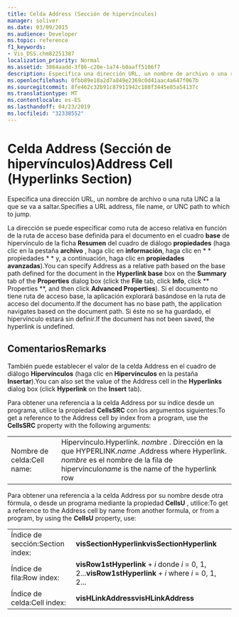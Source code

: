 ```yaml
---
title: Celda Address (Sección de hipervínculos)
manager: soliver
ms.date: 03/09/2015
ms.audience: Developer
ms.topic: reference
f1_keywords:
- Vis_DSS.chm82251387
localization_priority: Normal
ms.assetid: 3864aadd-3f86-c20e-1a74-b0aaff5106f7
description: Especifica una dirección URL, un nombre de archivo o una ruta UNC a la que se va a saltar.
ms.openlocfilehash: 0fbb89e18a2d7a849e2369c0d41aac4a647f067b
ms.sourcegitcommit: 8fe462c32b91c87911942c188f3445e85a54137c
ms.translationtype: MT
ms.contentlocale: es-ES
ms.lasthandoff: 04/23/2019
ms.locfileid: "32338552"
---
```

# <a name="address-cell-hyperlinks-section"></a><span data-ttu-id="0c575-103">Celda Address (Sección de hipervínculos)</span><span class="sxs-lookup"><span data-stu-id="0c575-103">Address Cell (Hyperlinks Section)</span></span>

<span data-ttu-id="0c575-104">Especifica una dirección URL, un nombre de archivo o una ruta UNC a la que se va a saltar.</span><span class="sxs-lookup"><span data-stu-id="0c575-104">Specifies a URL address, file name, or UNC path to which to jump.</span></span>
  
<span data-ttu-id="0c575-105">La dirección se puede especificar como ruta de acceso relativa en función de la ruta de acceso base definida para el documento en el cuadro **base** de hipervínculo de la ficha **Resumen** del cuadro de diálogo **propiedades** (haga clic en la pestaña **archivo** , haga clic en **información**, haga clic en \* \* propiedades \* \* y, a continuación, haga clic en **propiedades avanzadas**).</span><span class="sxs-lookup"><span data-stu-id="0c575-105">You can specify Address as a relative path based on the base path defined for the document in the **Hyperlink base** box on the **Summary** tab of the **Properties** dialog box (click the **File** tab, click **Info**, click \*\* Properties \*\*, and then click **Advanced Properties**).</span></span> <span data-ttu-id="0c575-106">Si el documento no tiene ruta de acceso base, la aplicación explorará basándose en la ruta de acceso del documento.</span><span class="sxs-lookup"><span data-stu-id="0c575-106">If the document has no base path, the application navigates based on the document path.</span></span> <span data-ttu-id="0c575-107">Si éste no se ha guardado, el hipervínculo estará sin definir.</span><span class="sxs-lookup"><span data-stu-id="0c575-107">If the document has not been saved, the hyperlink is undefined.</span></span>
  
## <a name="remarks"></a><span data-ttu-id="0c575-108">Comentarios</span><span class="sxs-lookup"><span data-stu-id="0c575-108">Remarks</span></span>

<span data-ttu-id="0c575-109">También puede establecer el valor de la celda Address en el cuadro de diálogo **Hipervínculos** (haga clic en **Hipervínculos** en la pestaña **Insertar**).</span><span class="sxs-lookup"><span data-stu-id="0c575-109">You can also set the value of the Address cell in the **Hyperlinks** dialog box (click **Hyperlink** on the **Insert** tab).</span></span> 
  
<span data-ttu-id="0c575-110">Para obtener una referencia a la celda Address por su índice desde un programa, utilice la propiedad **CellsSRC** con los argumentos siguientes:</span><span class="sxs-lookup"><span data-stu-id="0c575-110">To get a reference to the Address cell by index from a program, use the **CellsSRC** property with the following arguments:</span></span> 
  
|||
|:-----|:-----|
|<span data-ttu-id="0c575-111">Nombre de celda:</span><span class="sxs-lookup"><span data-stu-id="0c575-111">Cell name:</span></span>  <br/> |<span data-ttu-id="0c575-112">Hipervínculo.</span><span class="sxs-lookup"><span data-stu-id="0c575-112">Hyperlink.</span></span> <span data-ttu-id="0c575-113">*nombre* . Dirección en la que HYPERLINK.</span><span class="sxs-lookup"><span data-stu-id="0c575-113">*name*  .Address           where Hyperlink.</span></span> <span data-ttu-id="0c575-114">*nombre* es el nombre de la fila de hipervínculo</span><span class="sxs-lookup"><span data-stu-id="0c575-114">*name*  is the name of the hyperlink row</span></span>  <br/> |
   
<span data-ttu-id="0c575-115">Para obtener una referencia a la celda Address por su nombre desde otra fórmula, o desde un programa mediante la propiedad **CellsU** , utilice:</span><span class="sxs-lookup"><span data-stu-id="0c575-115">To get a reference to the Address cell by name from another formula, or from a program, by using the **CellsU** property, use:</span></span> 
  
|||
|:-----|:-----|
| <span data-ttu-id="0c575-116">Índice de sección:</span><span class="sxs-lookup"><span data-stu-id="0c575-116">Section index:</span></span>  <br/> |<span data-ttu-id="0c575-117">**visSectionHyperlink**</span><span class="sxs-lookup"><span data-stu-id="0c575-117">**visSectionHyperlink**</span></span> <br/> |
| <span data-ttu-id="0c575-118">Índice de fila:</span><span class="sxs-lookup"><span data-stu-id="0c575-118">Row index:</span></span>  <br/> |<span data-ttu-id="0c575-119">**visRow1stHyperlink** +  *i* donde *i* = 0, 1, 2...</span><span class="sxs-lookup"><span data-stu-id="0c575-119">**visRow1stHyperlink** +  *i*            where  *i*  = 0, 1, 2...</span></span>  <br/> |
| <span data-ttu-id="0c575-120">Índice de celda:</span><span class="sxs-lookup"><span data-stu-id="0c575-120">Cell index:</span></span>  <br/> |<span data-ttu-id="0c575-121">**visHLinkAddress**</span><span class="sxs-lookup"><span data-stu-id="0c575-121">**visHLinkAddress**</span></span> <br/> |
   

